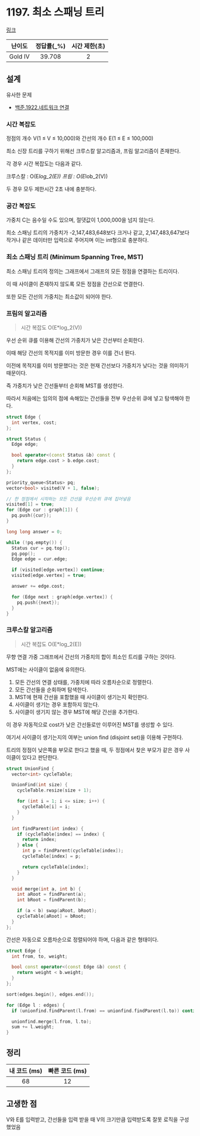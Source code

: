 # 1197. 최소 스패닝 트리

[링크](https://www.acmicpc.net/problem/1197)

| 난이도  | 정답률(\_%) | 시간 제한(초) |
| :-----: | :---------: | :-----------: |
| Gold IV |   39.708    |       2       |

## 설계

유사한 문제

- [백준.1922.네트워크 연결](https://www.acmicpc.net/problem/1922)

### 시간 복잡도

정점의 개수 V(1 ≤ V ≤ 10,000)와 간선의 개수 E(1 ≤ E ≤ 100,000)

최소 신장 트리를 구하기 위해선 크루스칼 알고리즘과, 프림 알고리즘이 존재한다.

각 경우 시간 복잡도는 다음과 같다.

크루스칼 : O(E*log_2(E))
프림 : O(E*lob_2(V))

두 경우 모두 제한시간 2초 내에 충분하다.

### 공간 복잡도

가중치 C는 음수일 수도 있으며, 절댓값이 1,000,000을 넘지 않는다.

최소 스패닝 트리의 가중치가 -2,147,483,648보다 크거나 같고, 2,147,483,647보다 작거나 같은 데이터만 입력으로 주어지며 이는 int형으로 충분하다.

### 최소 스패닝 트리 (Minimum Spanning Tree, MST)

최소 스패닝 트리의 정의는 그래프에서 그래프의 모든 정점을 연결하는 트리이다.

이 때 사이클이 존재하지 않도록 모든 정점을 간선으로 연결한다.

또한 모든 간선의 가중치는 최소값이 되어야 한다.

### 프림의 알고리즘

> 시간 복잡도 O(E\*log_2(V))

우선 순위 큐를 이용해 간선의 가중치가 낮은 간선부터 순회한다.

이때 해당 간선의 목적지를 이미 방문한 경우 이를 건너 뛴다.

이전에 목적지를 이미 방문했다는 것은 현재 간선보다 가중치가 낮다는 것을 의미하기 때문이다.

즉 가중치가 낮은 간선들부터 순회해 MST를 생성한다.

따라서 처음에는 임의의 점에 속해있는 간선들을 전부 우선순위 큐에 넣고 탐색해야 한다.

```cpp
struct Edge {
  int vertex, cost;
};

struct Status {
  Edge edge;

  bool operator<(const Status &b) const {
    return edge.cost > b.edge.cost;
  }
};
```

```cpp
priority_queue<Status> pq;
vector<bool> visited(V + 1, false);

// 한 정점에서 시작하는 모든 간선을 우선순위 큐에 집어넣음
visited[1] = true;
for (Edge cur : graph[1]) {
  pq.push({cur});
}

long long answer = 0;

while (!pq.empty()) {
  Status cur = pq.top();
  pq.pop();
  Edge edge = cur.edge;

  if (visited[edge.vertex]) continue;
  visited[edge.vertex] = true;

  answer += edge.cost;

  for (Edge next : graph[edge.vertex]) {
    pq.push({next});
  }
}
```

### 크루스칼 알고리즘

> 시간 복잡도 O(E\*log_2(E))

무향 연결 가중 그래프에서 간선의 가중치의 합이 최소인 트리를 구하는 것이다.

MST에는 사이클이 없음에 유의한다.

1. 모든 간선의 연결 상태를, 가중치에 따라 오름차순으로 정렬한다.
2. 모든 간선들을 순회하며 탐색한다.
3. MST에 현재 간선을 포함했을 때 사이클이 생기는지 확인한다.
4. 사이클이 생기는 경우 포함하지 않는다.
5. 사이클이 생기지 않는 경우 MST에 해당 간선을 추가한다.

이 경우 자동적으로 cost가 낮은 간선들로만 이루어진 MST를 생성할 수 있다.

여기서 사이클이 생기는지의 여부는 union find (disjoint set)을 이용해 구현하다.

트리의 정점이 낮은쪽을 부모로 한다고 했을 때, 두 정점에서 찾은 부모가 같은 경우 사이클이 있다고 판단한다.

```cpp
struct UnionFind {
  vector<int> cycleTable;

  UnionFind(int size) {
    cycleTable.resize(size + 1);

    for (int i = 1; i <= size; i++) {
      cycleTable[i] = i;
    }
  }

  int findParent(int index) {
    if (cycleTable[index] == index) {
      return index;
    } else {
      int p = findParent(cycleTable[index]);
      cycleTable[index] = p;

      return cycleTable[index];
    }
  }

  void merge(int a, int b) {
    int aRoot = findParent(a);
    int bRoot = findParent(b);

    if (a < b) swap(aRoot, bRoot);
    cycleTable[aRoot] = bRoot;
  }
};
```

간선은 자동으로 오름차순으로 정렬되어야 하며, 다음과 같은 형태이다.

```cpp
struct Edge {
  int from, to, weight;

  bool const operator<(const Edge &b) const {
    return weight < b.weight;
  }
};

sort(edges.begin(), edges.end());

for (Edge l : edges) {
  if (unionfind.findParent(l.from) == unionfind.findParent(l.to)) continue;

  unionfind.merge(l.from, l.to);
  sum += l.weight;
}
```

## 정리

| 내 코드 (ms) | 빠른 코드 (ms) |
| :----------: | :------------: |
|      68      |       12       |

## 고생한 점

V와 E를 입력받고, 간선들을 입력 받을 때 V의 크기만큼 입력받도록 잘못 로직을 구성했었음
